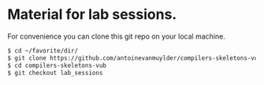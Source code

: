 # Material for lab sessions.

For convenience you can clone this git repo on your local machine.

```bash
$ cd ~/favorite/dir/
$ git clone https://github.com/antoinevanmuylder/compilers-skeletons-vub/
$ cd compilers-skeletons-vub
$ git checkout lab_sessions
```
